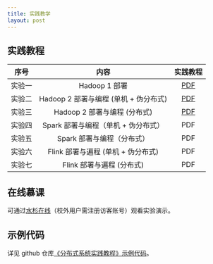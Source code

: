 ```yaml
---
title: 实践教学
layout: post
---
```


## 实践教程

|  序号  |         内容         |                           实践教程                           |
| :----: | :------------------: | :----------------------------------------------------------: |
| 实验一 | Hadoop 1 部署 | [PDF](https://github.com/dasebigdata/dasebigdata.github.io/raw/master/assets/source/lab1.pdf) |
| 实验二 | Hadoop 2 部署与编程 (单机 + 伪分布式) | [PDF](https://github.com/dasebigdata/dasebigdata.github.io/raw/master/assets/source/lab2.pdf) |
| 实验三 | Hadoop 2 部署与编程 (分布式) | [PDF](https://github.com/dasebigdata/dasebigdata.github.io/raw/master/assets/source/lab3.pdf) |
| 实验四 | Spark 部署与编程（单机 + 伪分布式）| PDF |
| 实验五 | Spark 部署与编程（分布式）| PDF |
| 实验六 | Flink 部署与遍程 (单机 + 伪分布式) | PDF |
| 实验七 | Flink 部署与遍程 (分布式) | PDF |

## 在线慕课

可通过[水杉在线](https://www.shuishan.net.cn/mooc/course/1440496025543553025)（校外用户需注册访客账号）观看实验演示。

## 示例代码

详见 github 仓库[《分布式系统实践教程》示例代码](https://github.com/dasebigdata-ecnu/DistributedComputingSystems_LabCourse_Example)。

